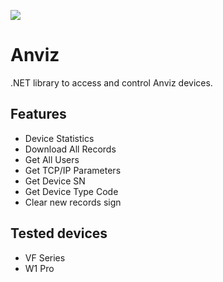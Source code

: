 
<a href="https://www.nuget.org/packages/Anviz.SDK"><img src="https://img.shields.io/nuget/v/anviz.sdk.svg?style=flat"></a>

# Anviz

.NET library to access and control Anviz devices.

Features
--------

 - Device Statistics
 - Download All Records
 - Get All Users
 - Get TCP/IP Parameters
 - Get Device SN
 - Get Device Type Code
 - Clear new records sign 


Tested devices
--------

 - VF Series
 - W1 Pro
